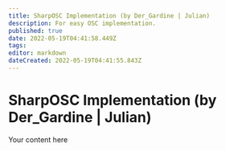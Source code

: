 ```yaml
---
title: SharpOSC Implementation (by Der_Gardine | Julian)
description: For easy OSC implementation.
published: true
date: 2022-05-19T04:41:58.449Z
tags: 
editor: markdown
dateCreated: 2022-05-19T04:41:55.843Z
---
```


# SharpOSC Implementation (by Der_Gardine | Julian)
Your content here